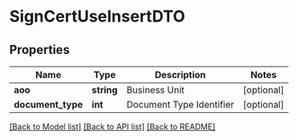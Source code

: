 # SignCertUseInsertDTO

## Properties
Name | Type | Description | Notes
------------ | ------------- | ------------- | -------------
**aoo** | **string** | Business Unit | [optional] 
**document_type** | **int** | Document Type Identifier | [optional] 

[[Back to Model list]](../README.md#documentation-for-models) [[Back to API list]](../README.md#documentation-for-api-endpoints) [[Back to README]](../README.md)


